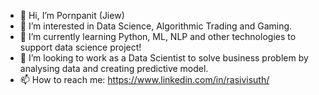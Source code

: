 - 👋 Hi, I’m Pornpanit (Jiew)
- 👀 I’m interested in Data Science, Algorithmic Trading and Gaming.
- 🌱 I’m currently learning Python, ML, NLP and other technologies to support data science project!
- 💞️ I’m looking to work as a Data Scientist to solve business problem by analysing data and creating predictive model.
- 📫 How to reach me: https://www.linkedin.com/in/rasivisuth/ 

<!---
P-Ras/P-Ras is a ✨ special ✨ repository because its `README.md` (this file) appears on your GitHub profile.
You can click the Preview link to take a look at your changes.
--->
